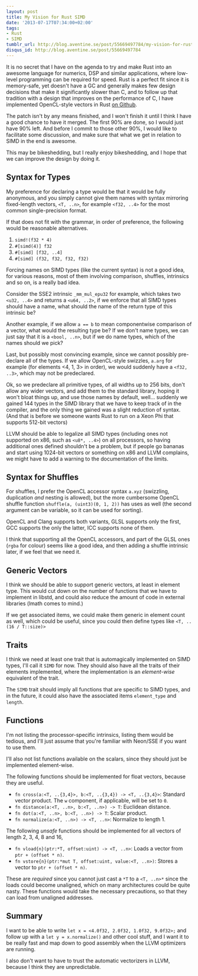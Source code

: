 ```yaml
---
layout: post
title: My Vision for Rust SIMD
date: '2013-07-17T07:34:00+02:00'
tags:
- Rust
- SIMD
tumblr_url: http://blog.aventine.se/post/55669497784/my-vision-for-rust-simd
disqus_id: http://blog.aventine.se/post/55669497784
---
```


It is no secret that I have on the agenda to try and make Rust into an awesome language for numerics, DSP and similar applications, where low-level programming can be required for speed. Rust is a perfect fit since it is memory-safe, yet doesn't have a GC and generally makes few design decisions that make it significantly slower than C, and to follow up that tradition with a design that improves on the performance of C, I have implemented OpenCL-style vectors in Rust [on Github](https://github.com/jensnockert/rust/tree/simd).

The patch isn't by any means finished, and I won't finish it until I think I have a good chance to have it merged. The first 90% are done, so I would just have 90% left. And before I commit to those other 90%, I would like to  facilitate some discussion, and make sure that what we get in relation to SIMD in the end is awesome.

This may be bikeshedding, but I really enjoy bikeshedding, and I hope that we can improve the design by doing it.


Syntax for Types
--------------------------------------------------------------------------------

My preference for declaring a type would be that it would be fully anonymous, and you simply cannot give them names with syntax mirroring fixed-length vectors, `<T, ..n>`, for example `<f32, ..4>` for the most common single-precision format.

If that does not fit with the grammar, in order of preference, the following would be reasonable alternatives.

 1. `simd!(f32 * 4)`
 2. `#[simd(4)] f32`
 3. `#[simd] [f32, ..4]`
 4. `#[simd] (f32, f32, f32, f32)`

Forcing names on SIMD types (like the current syntax) is not a good idea, for various reasons, most of them involving comparison, shuffles, intrinsics and so on, is a really bad idea.

Consider the SSE2 intrinsic `_mm_mul_epu32` for example, which takes two `<u32, ..4>` and returns a `<u64, ..2>`, if we enforce that all SIMD types should have a name, what should the name of the return type of this intrinsic be?

Another example, if we allow `a == b` to mean componentwise comparison of a vector, what would the resulting type be? If we don't name types, we can just say that it is a `<bool, ..n>`, but if we do name types, which of the names should we pick?

Last, but possibly most convincing example, since we cannot possibly pre-declare all of the types. If we allow OpenCL-style swizzles, `a.arg` for example (for elements <4, 1, 3> in order), we would suddenly have a `<f32, ..3>`, which may not be predeclared.

Ok, so we predeclare all primitive types, of all widths up to 256 bits, don't allow any wider vectors, and add them to the standard library, hoping it won't bloat things up, and use those names by default, well… suddenly we gained 144 types in the SIMD library that we have to keep track of in the compiler, and the only thing we gained was a slight reduction of syntax. (And that is before we someone wants Rust to run on a Xeon Phi that supports 512-bit vectors)

LLVM should be able to legalize all SIMD types (including ones not supported on x86, such as `<u8*, ..4>`) on all processors, so having additional ones defined shouldn't be a problem, but if people go bananas and start using 1024-bit vectors or something on x86 and LLVM complains, we might have to add a warning to the documentation of the limits.


Syntax for Shuffles
--------------------------------------------------------------------------------

For shuffles, I prefer the OpenCL accessor syntax `a.xyz` (swizzling, duplication _and_ nesting is allowed), but the more cumbersome OpenCL shuffle function `shuffle(a, (uint3)(0, 1, 2))` has uses as well (the second argument can be variable, so it can be used for sorting).

OpenCL and Clang supports both variants, GLSL supports only the first, GCC supports the only the latter, ICC supports none of them.

I think that supporting all the OpenCL accessors, and part of the GLSL ones (`rgba` for colour) seems like a good idea, and then adding a shuffle intrinsic later, if we feel that we need it.


Generic Vectors
--------------------------------------------------------------------------------

I think we should be able to support generic vectors, at least in element type. This would cut down on the number of functions that we have to implement in libstd, and could also reduce the amount of code in external libraries (lmath comes to mind.)

If we get associated items, we could make them generic in element count as well, which could be useful, since you could then define types like `<T, ..(16 / T::size)>`


Traits
--------------------------------------------------------------------------------

I think we need at least one trait that is automagically implemented on SIMD types, I'll call it `SIMD` for now. They should also have all the traits of their elements implemented, where the implementation is an _element-wise_ equivalent of the trait.

The `SIMD` trait should imply all functions that are specific to SIMD types, and in the future, it could also have the associated items `element_type` and `length`.


Functions
--------------------------------------------------------------------------------

I'm not listing the processor-specific intrinsics, listing them would be tedious, and I'll just assume that you're familiar with Neon/SSE if you want to use them.

I'll also not list functions available on the scalars, since they should just be implemented element-wise.

The following functions should be implemented for float vectors, because they are useful.

 - `fn cross(a:<T, ..{3,4}>, b:<T, ..{3,4}) -> <T, ..{3,4}>`: Standard vector product. The `w` component, if applicable, will be set to `0`.
 - `fn distance(a:<T, ..n>, b:<T, ..n>) -> T`: Euclidean distance.
 - `fn dot(a:<T, ..n>, b:<T, ..n>) -> T`: Scalar product.
 - `fn normalize(a:<T, ..n>) -> <T, ..n>`: Normalize to length 1.

The following _unsafe_ functions should be implemented for all vectors of length 2, 3, 4, 8 and 16,

 - `fn vload{n}(ptr:*T, offset:uint) -> <T, ..n>`: Loads a vector from `ptr + (offset * n)`.
 - `fn vstore{n}(ptr:*mut T, offset:uint, value:<T, ..n>)`: Stores a vector to `ptr + (offset * n)`.

These are _required_ since you cannot just cast a `*T` to a `<T, ..n>*` since the loads could become unaligned, which on many architectures could be quite nasty. These functions would take the necessary precautions, so that they can load from unaligned addresses.


Summary
--------------------------------------------------------------------------------

I want to be able to write `let x = <4.0f32, 2.0f32, 1.0f32, 9.0f32>;` and follow up with a `let y = x.normalize()` and other cool stuff, and I want it to be really fast and map down to good assembly when the LLVM optimizers are running.

I also don't want to have to trust the automatic vectorizers in LLVM, because I think they are unpredictable.
